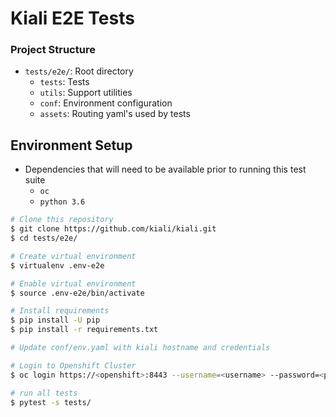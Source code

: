 # Kiali E2E Tests

### Project Structure

* `tests/e2e/`: Root directory
    *  `tests`: Tests
    *  `utils`: Support utilities
    *  `conf`:  Environment configuration
    *  `assets`: Routing yaml's used by tests


## Environment Setup

* Dependencies that will need to be available prior to running this test suite
    *  `oc`
    *  `python 3.6`

```sh
# Clone this repository
$ git clone https://github.com/kiali/kiali.git
$ cd tests/e2e/

# Create virtual environment
$ virtualenv .env-e2e

# Enable virtual environment
$ source .env-e2e/bin/activate

# Install requirements
$ pip install -U pip
$ pip install -r requirements.txt

# Update conf/env.yaml with kiali hostname and credentials

# Login to Openshift Cluster 
$ oc login https://<openshift>:8443 --username=<username> --password=<password> --insecure-skip-tls-verify=true

# run all tests
$ pytest -s tests/
```

